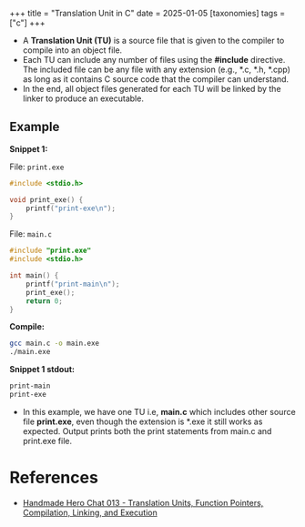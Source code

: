 +++
title = "Translation Unit in C"
date = 2025-01-05
[taxonomies]
  tags = ["c"]
+++

- A **Translation Unit (TU)** is a source file that is given to the compiler to compile into an object file.
- Each TU can include any number of files using the **#include** directive. The included file can be any file with any extension (e.g., *.c, *.h, *.cpp) as long as it contains C source code that the compiler can understand.
- In the end, all object files generated for each TU will be linked by the linker to produce an executable.

## Example

**Snippet 1:**

File: `print.exe`

```c
#include <stdio.h>

void print_exe() {
    printf("print-exe\n");
}
```

File: `main.c`

```c
#include "print.exe"
#include <stdio.h>

int main() {
    printf("print-main\n");
    print_exe();
    return 0;
}
```

**Compile:**
```bash
gcc main.c -o main.exe
./main.exe
```

**Snippet 1 stdout:**

```bash
print-main
print-exe
```

- In this example, we have one TU i.e, **main.c** which includes other source file **print.exe**, even though the extension is *.exe it still works as expected.
Output prints both the print statements from main.c and print.exe file.


# References

- [Handmade Hero Chat 013 - Translation Units, Function Pointers, Compilation, Linking, and Execution](https://youtu.be/n4fI4eUTTKM?si=HJAd51EqqrldZkoO)
 